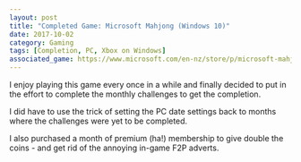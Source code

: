 ```yaml
---
layout: post
title: "Completed Game: Microsoft Mahjong (Windows 10)"
date: 2017-10-02
category: Gaming
tags: [Completion, PC, Xbox on Windows]
associated_game: https://www.microsoft.com/en-nz/store/p/microsoft-mahjong/9wzdncrfhwcp
---
```

I enjoy playing this game every once in a while and finally decided to put in the effort to complete the monthly challenges to get the completion.

I did have to use the trick of setting the PC date settings back to months where the challenges were yet to be completed.

I also purchased a month of premium (ha!) membership to give double the coins - and get rid of the annoying in-game F2P adverts.